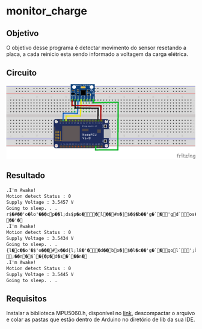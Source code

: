 # monitor_charge

## Objetivo

O objetivo desse programa é detectar movimento do sensor resetando a placa, a cada reinicio esta sendo informado a voltagem da carga elétrica.

## Circuito

![image](./gy521.png)

## Resultado

```
.I'm Awake!
Motion detect Status : 0
Supply Voltage : 3.5457 V
Going to sleep. . .
r$�#��'o�lo'���cp��l;ds$p�o��l��#n�|$�$�b��'g�`�'gd`os���'�d`sۛg�l`�r�x�l�r� ��'�
.I'm Awake!
Motion detect Status : 0
Supply Voltage : 3.5434 V
Going to sleep. . .
{l�c��o'�$'o���#x��d{l;l8�'��d��bo�|$�l�c��'g�`�gol`';Ǜ�o�l ;��n�$`�{�p�d�s�`��n�
.I'm Awake!
Motion detect Status : 0
Supply Voltage : 3.5445 V
Going to sleep. . .
```

## Requisitos

Instalar a biblioteca MPU5060.h, disponível no [link](https://github.com/jrowberg/i2cdevlib/zipball/master), descompactar o arquivo e colar as pastas que estão dentro de Arduino no diretório de lib da sua IDE.
